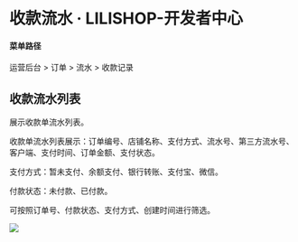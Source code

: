 # 收款流水 · LILISHOP-开发者中心
#### 菜单路径[](#菜单路径)

运营后台 > 订单 > 流水 > 收款记录

收款流水列表[](#收款流水列表)
-----------------

展示收款单流水列表。

收款单流水列表展示：订单编号、店铺名称、支付方式、流水号、第三方流水号、客户端、支付时间、订单金额、支付状态。

支付方式：暂未支付、余额支付、银行转账、支付宝、微信。

付款状态：未付款、已付款。

可按照订单号、付款状态、支付方式、创建时间进行筛选。

![](https://docs.pickmall.cn/help/images/payList.png)